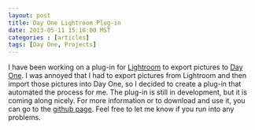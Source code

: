 ```yaml
---
layout: post
title: Day One Lightroom Plug-in
date: 2013-05-11 15:10:00 MST
categories : [articles]
tags: [Day One, Projects]
---
```

I have been working on a plug-in for [Lightroom][1] to export pictures to [Day One][2]. I was annoyed that I had to export pictures from Lightroom and then import those pictures into Day One, so I decided to create a plug-in that automated the process for me. The plug-in is still in development, but it is coming along nicely. For more information or to download and use it, you can go to the [github page][3]. Feel free to let me know if you run into any problems.

[1]: http://www.adobe.com/products/photoshop-lightroom.html

[2]: http://dayoneapp.com/

[3]: https://github.com/philipbl/Day-One-Lightroom-Plugin
